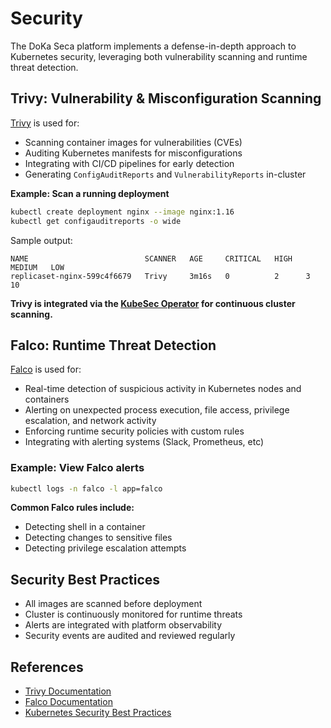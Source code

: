 # Security

The DoKa Seca platform implements a defense-in-depth approach to Kubernetes security, leveraging both vulnerability
scanning and runtime threat detection.

## Trivy: Vulnerability & Misconfiguration Scanning

[Trivy](https://aquasecurity.github.io/trivy/) is used for:

- Scanning container images for vulnerabilities (CVEs)
- Auditing Kubernetes manifests for misconfigurations
- Integrating with CI/CD pipelines for early detection
- Generating `ConfigAuditReports` and `VulnerabilityReports` in-cluster

**Example: Scan a running deployment**

```bash
kubectl create deployment nginx --image nginx:1.16
kubectl get configauditreports -o wide
```

Sample output:

```
NAME                          SCANNER   AGE     CRITICAL   HIGH   MEDIUM   LOW
replicaset-nginx-599c4f6679   Trivy     3m16s   0          2      3        10
```

**Trivy is integrated via the [KubeSec Operator](https://github.com/aquasecurity/trivy-operator) for continuous cluster scanning.**

## Falco: Runtime Threat Detection

[Falco](https://falco.org/) is used for:

- Real-time detection of suspicious activity in Kubernetes nodes and containers
- Alerting on unexpected process execution, file access, privilege escalation, and network activity
- Enforcing runtime security policies with custom rules
- Integrating with alerting systems (Slack, Prometheus, etc)

### Example: View Falco alerts

```bash
kubectl logs -n falco -l app=falco
```

**Common Falco rules include:**

- Detecting shell in a container
- Detecting changes to sensitive files
- Detecting privilege escalation attempts

## Security Best Practices

- All images are scanned before deployment
- Cluster is continuously monitored for runtime threats
- Alerts are integrated with platform observability
- Security events are audited and reviewed regularly

## References

- [Trivy Documentation](https://aquasecurity.github.io/trivy/)
- [Falco Documentation](https://falco.org/docs/)
- [Kubernetes Security Best Practices](https://kubernetes.io/docs/concepts/security/overview/)

